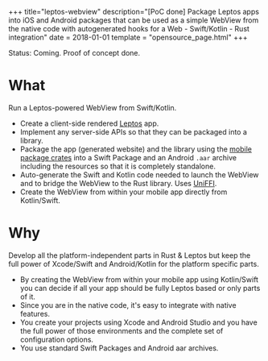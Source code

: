 +++
title="leptos-webview"
description="[PoC done] Package Leptos apps into iOS and Android packages that can be used as a simple WebView from the native code with autogenerated hooks for a Web - Swift/Kotlin - Rust integration"
date = 2018-01-01
template = "opensource_page.html"
+++

Status: Coming. Proof of concept done.

# What

Run a Leptos-powered WebView from Swift/Kotlin.

- Create a client-side rendered [Leptos](https://github.com/leptos-rs/leptos) app.
- Implement any server-side APIs so that they can be packaged into a library.
- Package the app (generated website) and the library using the [mobile package crates](/opensource/mobile_package) into a
  Swift Package and an Android `.aar` archive including the resources so that it is completely standalone.
- Auto-generate the Swift and Kotlin code needed to launch the WebView and to bridge the WebView to the Rust library.
  Uses [UniFFI](https://crates.io/crates/uniffi).
- Create the WebView from within your mobile app directly from Kotlin/Swift.

# Why

Develop all the platform-independent parts in Rust & Leptos but keep the full power of Xcode/Swift and Android/Kotlin
for the platform specific parts.

- By creating the WebView from within your mobile app using Kotlin/Swift you can decide if all your app
  should be fully Leptos based or only parts of it.
- Since you are in the native code, it's easy to integrate with native features.
- You create your projects using Xcode and Android Studio and you have the full power of those environments and the complete set of configuration options.
- You use standard Swift Packages and Android aar archives.
